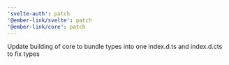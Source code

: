 ```yaml
---
'svelte-auth': patch
'@ember-link/svelte': patch
'@ember-link/core': patch
---
```


Update building of core to bundle types into one index.d.ts and index.d.cts to fix types
